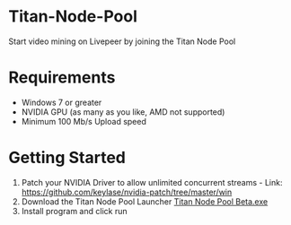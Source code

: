 # Titan-Node-Pool
Start video mining on Livepeer by joining the Titan Node Pool

# Requirements
- Windows 7 or greater
- NVIDIA GPU (as many as you like, AMD not supported)
- Minimum 100 Mb/s Upload speed

# Getting Started
1. Patch your NVIDIA Driver to allow unlimited concurrent streams - Link: https://github.com/keylase/nvidia-patch/tree/master/win
2. Download the Titan Node Pool Launcher [Titan Node Pool Beta.exe](https://files.titan-node.com/Titan-Node-Pool-v1.05-Beta.exe)
3. Install program and click run

